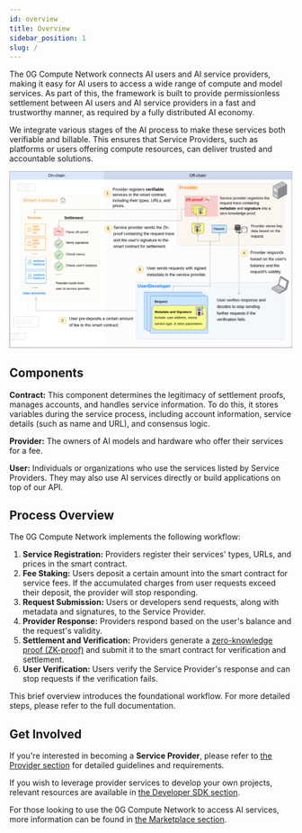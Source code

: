 ```yaml
---
id: overview
title: Overview
sidebar_position: 1
slug: /
---
```


The 0G Compute Network connects AI users and AI service providers, making it easy for AI users to access a wide range of compute and model services. As part of this, the framework is built to provide permissionless settlement between AI users and AI service providers in a fast and trustworthy manner, as required by a fully distributed AI economy.

We integrate various stages of the AI process to make these services both verifiable and billable. This ensures that Service Providers, such as platforms or users offering compute resources, can deliver trusted and accountable solutions.

![architecture](./architecture.png)

## Components

**Contract:** This component determines the legitimacy of settlement proofs, manages accounts, and handles service information. To do this, it stores variables during the service process, including account information, service details (such as name and URL), and consensus logic.

**Provider:** The owners of AI models and hardware who offer their services for a fee.

**User:** Individuals or organizations who use the services listed by Service Providers. They may also use AI services directly or build applications on top of our API.

## Process Overview

The 0G Compute Network implements the following workflow:

1. **Service Registration:** Providers register their services' types, URLs, and prices in the smart contract.
2. **Fee Staking:** Users deposit a certain amount into the smart contract for service fees. If the accumulated charges from user requests exceed their deposit, the provider will stop responding.
3. **Request Submission:** Users or developers send requests, along with metadata and signatures, to the Service Provider.
4. **Provider Response:** Providers respond based on the user's balance and the request's validity.
5. **Settlement and Verification:** Providers generate a [zero-knowledge proof (ZK-proof)](https://github.com/0glabs/0g-zk-settlement-server?tab=readme-ov-file) and submit it to the smart contract for verification and settlement.
6. **User Verification:** Users verify the Service Provider's response and can stop requests if the verification fails.

This brief overview introduces the foundational workflow. For more detailed steps, please refer to the full documentation.

## Get Involved

If you're interested in becoming a **Service Provider**, please refer to [the Provider section](./provider.md) for detailed guidelines and requirements.

If you wish to leverage provider services to develop your own projects, relevant resources are available in [the Developer SDK section](./developer-sdk).

For those looking to use the 0G Compute Network to access AI services, more information can be found in [the Marketplace section](./marketplace.md).

